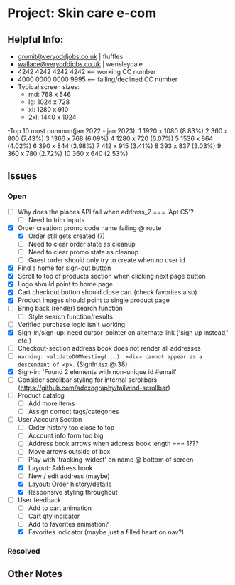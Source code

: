 # Project: Skin care e-com

## Helpful Info:

- gromit@veryoddjobs.co.uk | fluffles
- wallace@veryoddjobs.co.uk | wensleydale
- 4242 4242 4242 4242 <-- working CC number
- 4000 0000 0000 9995 <-- failing/declined CC number
- Typical screen sizes:
  - md: 768 x 546
  - lg: 1024 x 728
  - xl: 1280 x 910
  - 2xl: 1440 x 1024


-Top 10 most common(jan 2022 - jan 2023):
  1 1920 x 1080 (8.83%)
  2 360 x 800 (7.43%)
  3 1366 x 768 (6.09%)
  4 1280 x 720 (6.07%)
  5 1536 x 864 (4.02%)
  6 390 x 844 (3.98%)
  7 412 x 915 (3.41%)
  8 393 x 837 (3.03%)
  9 360 x 780 (2.72%)
  10 360 x 640 (2.53%)

## Issues

### Open

- [ ] Why does the places API fail when address_2 === 'Apt C5'?
  - [ ] Need to trim inputs
- [x] Order creation: promo code name failing @ route
  - [x] Order still gets created (?)
  - [ ] Need to clear order state as cleanup
  - [ ] Need to clear promo state as cleanup
  - [ ] Guest order should only try to create when no user id
- [x] Find a home for sign-out button
- [x] Scroll to top of products section when clicking next page button
- [x] Logo should point to home page
- [x] Cart checkout button should close cart (check favorites also)
- [x] Product images should point to single product page
- [ ] Bring back (render) search function
  - [ ] Style search function/results
- [ ] Verified purchase logic isn't working
- [x] Sign-in/sign-up: need cursor-pointer on alternate link ('sign up instead,' etc.)
- [ ] Checkout-section address book does not render all addresses
- [ ] `Warning: validateDOMNesting(...): <div> cannot appear as a descendant of <p>.` (SignIn.tsx @ 38)
- [x] Sign-in: 'Found 2 elements with non-unique id #email'
- [ ] Consider scrollbar styling for internal scrollbars (https://github.com/adoxography/tailwind-scrollbar)
- [ ] Product catalog
  - [ ] Add more items
  - [ ] Assign correct tags/categories
- [ ] User Account Section
  - [ ] Order history too close to top
  - [ ] Account info form too big
  - [ ] Address book arrows when address book length === 1???
  - [ ] Move arrows outside of box
  - [ ] Play with 'tracking-widest' on name @ bottom of screen
  - [x] Layout: Address book
  - [ ] New / edit address (maybe)
  - [x] Layout: Order history/details
  - [x] Responsive styling throughout
- [ ] User feedback
  - [ ] Add to cart animation
  - [ ] Cart qty indicator
  - [ ] Add to favorites animation?
  - [x] Favorites indicator (maybe just a filled heart on nav?)

### Resolved

## Other Notes
